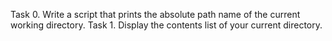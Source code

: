 Task 0. Write a script that prints the absolute path name of the current working directory.
Task 1. Display the contents list of your current directory.
